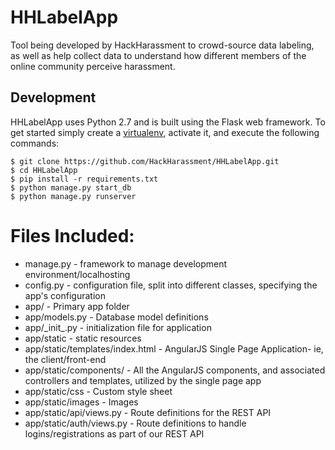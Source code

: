 # HHLabelApp
Tool being developed by HackHarassment to crowd-source data labeling, as well as help collect data to understand how different members of the online community perceive harassment.

## Development

HHLabelApp uses Python 2.7 and is built using the Flask web framework. To get started simply create a [virtualenv](http://docs.python-guide.org/en/latest/dev/virtualenvs/), activate it, and execute the following commands:

```shell
$ git clone https://github.com/HackHarassment/HHLabelApp.git
$ cd HHLabelApp
$ pip install -r requirements.txt
$ python manage.py start_db
$ python manage.py runserver
```

# Files Included:
<ul>
<li>manage.py - framework to manage development environment/localhosting</li>
<li>config.py - configuration file, split into different classes, specifying the app's configuration</li>
<li>app/ - Primary app folder</li>
<li>app/models.py - Database model definitions</li>
<li>app/_init_.py - initialization file for application</li>
<li>app/static - static resources</li>
<li>app/static/templates/index.html - AngularJS Single Page Application- ie, the client/front-end</li>
<li>app/static/components/ - All the AngularJS components, and associated controllers and templates, utilized by the single page app</li>
<li>app/static/css - Custom style sheet</li>
<li>app/static/images - Images</li>
<li>app/static/api/views.py - Route definitions for the REST API</li>
<li>app/static/auth/views.py - Route definitions to handle logins/registrations as part of our REST API</li>
 </ul>
